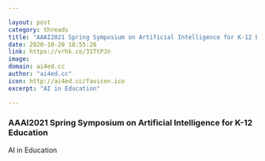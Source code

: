 ```yaml
---

layout: post
category: threads
title: "AAAI2021 Spring Symposium on Artificial Intelligence for K-12 Education"
date: 2020-10-28 18:55:28
link: https://vrhk.co/31TtPJn
image: 
domain: ai4ed.cc
author: "ai4ed.cc"
icon: http://ai4ed.cc/favicon.ico
excerpt: "AI in Education"

---
```


### AAAI2021 Spring Symposium on Artificial Intelligence for K-12 Education

AI in Education